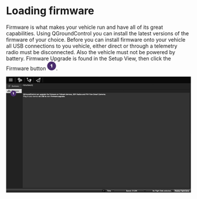 # Loading firmware
Firmware is what makes your vehicle run and have all of its great capabilities. Using QGroundControl you can install the latest versions of the firmware of your choice.
Before you can install firmware onto your vehicle all USB connections to you vehicle, either direct or through a telemetry radio must be disconnected. Also the vehicle must not be powered by battery. Firmware Upgrade is found in the Setup View, then click the Firmware button ![](images/01.png).

![](images/setup/02_loading_firmare_screen_home.png)
